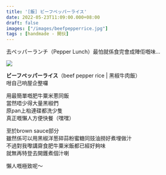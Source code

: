```yaml
---
title: '[飯] ビーフペッパーライス'
date: 2022-05-23T11:09:00.000+08:00
draft: false
images: ["/images/beefpepperrice.jpg"]
tags : [handmade - 開伙]
---
```


去ペッパーランチ（Pepper Lunch）最怕就係食完會成陣佢嘅味...

![](/images/beefpepperrice.jpg)

**ビーフペッパーライス**（beef pepper rice | 黑椒牛肉飯）  
咁自己响屋企整囉  
  
用最簡單嘅肥牛粟米蔥同飯  
當然唔少得大量黑椒們  
原pan上枱連碟都洗少隻  
真正嘅懶人方便快餐（嘿嘿）  
  
至於brown sauce部分    
雖然係可以用黑椒洋葱碎蒜粉蜜糖同豉油撈好煮埋做汁  
不過對我嚟講齋食肥牛粟米飯都已經好夠味  
就無再特登去開鑊煮個汁喇  
  
懶人嘅極致呢～  
